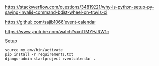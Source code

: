 https://stackoverflow.com/questions/34819221/why-is-python-setup-py-saying-invalid-command-bdist-wheel-on-travis-ci

https://github.com/sajib1066/event-calendar

https://www.youtube.com/watch?v=nTIMYHJRW1c

Setup

```
source my_emv/bin/activate
pip install -r requirements.txt
django-admin startproject eventcalendar .
```